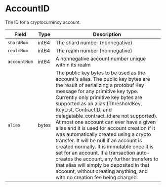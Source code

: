 # AccountID

The ID for a cryptocurrency account.

| Field        | Type  | Description                                                                                                                                                                                                                                                                                                                                                                                                                                                                                                                                                                                                                                                                                                                                                 |
| ------------ | ----- | ----------------------------------------------------------------------------------------------------------------------------------------------------------------------------------------------------------------------------------------------------------------------------------------------------------------------------------------------------------------------------------------------------------------------------------------------------------------------------------------------------------------------------------------------------------------------------------------------------------------------------------------------------------------------------------------------------------------------------------------------------------- |
| `shardNum`   | int64 | The shard number (nonnegative)                                                                                                                                                                                                                                                                                                                                                                                                                                                                                                                                                                                                                                                                                                                              |
| `realmNum`   | int64 | The realm number (nonnegative)                                                                                                                                                                                                                                                                                                                                                                                                                                                                                                                                                                                                                                                                                                                              |
| `accountNum` | int64 | A nonnegative account number unique within its realm                                                                                                                                                                                                                                                                                                                                                                                                                                                                                                                                                                                                                                                                                                        |
| `alias`      | bytes | The public key bytes to be used as the account's alias. The public key bytes are the result of serializing a protobuf Key message for any primitive key type. Currently only primitive key bytes are supported as an alias (ThresholdKey, KeyList, ContractID, and delegatable\_contract\_id are not supported). At most one account can ever have a given alias and it is used for account creation if it was automatically created using a crypto transfer. It will be null if an account is created normally. It is immutable once it is set for an account. If a transaction auto-creates the account, any further transfers to that alias will simply be deposited in that account, without creating anything, and with no creation fee being charged. |
